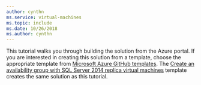 ```yaml
---
author: cynthn
ms.service: virtual-machines
ms.topic: include
ms.date: 10/26/2018
ms.author: cynthn
---
```

This tutorial walks you through building the solution from the Azure portal. If you are interested in creating this solution from a template, choose the appropriate template from [Microsoft Azure GitHub templates](https://github.com/Azure/azure-quickstart-templates). The [Create an availability group with SQL Server 2014 replica virtual machines](https://github.com/Azure/azure-quickstart-templates/tree/master/application-workloads/sql/sqlvm-alwayson-cluster) template creates the same solution as this tutorial. 

